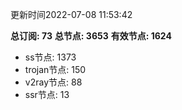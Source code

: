 更新时间2022-07-08 11:53:42

**总订阅: 73**
**总节点: 3653**
**有效节点: 1624**
- ss节点: 1373
- trojan节点: 150
- v2ray节点: 88
- ssr节点: 13

